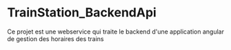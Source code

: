 # TrainStation_BackendApi

Ce projet est une webservice qui traite le backend d'une application angular de gestion des horaires des trains
